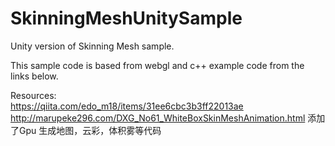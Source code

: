 # SkinningMeshUnitySample
Unity version of Skinning Mesh sample.

This sample code is based from webgl and c++ example code from the links below.

Resources:<br>
https://qiita.com/edo_m18/items/31ee6cbc3b3ff22013ae
http://marupeke296.com/DXG_No61_WhiteBoxSkinMeshAnimation.html
添加了Gpu 生成地图，云彩，体积雾等代码
